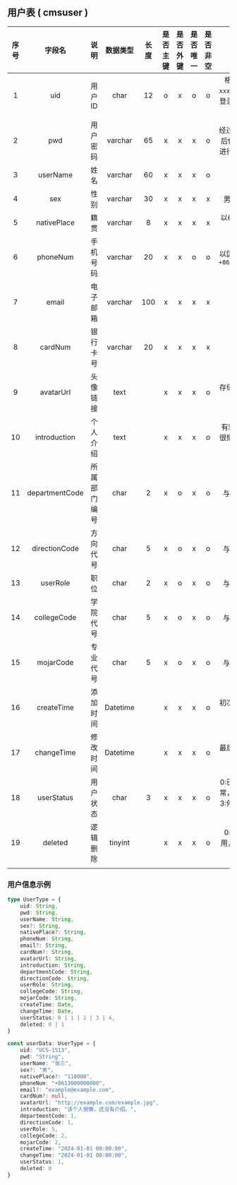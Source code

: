 ## 用户表 ( cmsuser )

| 序号 | 字段名 | 说明 | 数据类型 | 长度 | 是否主键 | 是否外键 | 是否唯一 | 是否非空 | 备注 |
|:---:|:---:|:---:|:---:|:---:|:---:|:---:|:---:|:---:|:---:|
| 1 | uid | 用户ID | char | 12 | o | x | o | o | 格式为`xxxx-xxxx`，同时作为登录系统所用的账号 |
| 2 | pwd | 用户密码 | varchar | 65 | x | x  | x | o | 经过`base64`编码后使用`SHA-512`进行加密后存入 |
| 3 | userName | 姓名 | varchar | 60 | x | x | x | o |
| 4 | sex | 性别 | varchar | 30 | x | x | x | x | 男 / 女 / 其他 |
| 5 | nativePlace | 籍贯 | varchar | 8 | x | x | x | x | 以6位地址码存储 |
| 6 | phoneNum | 手机号码 | varchar | 20 | x | x | o | o | 以区号存储，如`+8613000000000` |
| 7 | email | 电子邮箱 | varchar | 100 | x | x | x | x |  |
| 8 | cardNum | 银行卡号 | varchar | 20 | x | x | x | x |  |
| 9 | avatarUrl | 头像链接 | text |  | x | x | x | o | 存储图床返回的地址 |
| 10 | introduction | 个人介绍 | text |  | x | x | x | o | 有默认值“该人很懒，还没有介绍。” |
| 11 | departmentCode | 所属部门编号 | char | 2 | x | o | x | o | 与部门表关联 |
| 12 | directionCode | 方向代号 | char | 5 | x | o | x | o | 与方向表关联 |
| 13 | userRole | 职位 | char | 2 | x | o | x | o | 与职位表关联 |
| 14 | collegeCode | 学院代号 | char | 5 | x | o | x | o | 与学院表关联 |
| 15 | mojarCode | 专业代号 | char | 5 | x | o | x | o | 与专业表关联 |
| 16 | createTime | 添加时间 | Datetime |  | x | x | x | o | 初次添加时的时间 |
| 17 | changeTime | 修改时间 | Datetime |  | x | x | x | o | 最后修改时的时间 |
| 18 | userStatus | 用户状态 | char | 3 | x | x | x | o | 0:已离职，1:正常，2:已退休，3:停职中，4:已辞退 |
| 19 | deleted | 逻辑删除 | tinyint |  | x | x | x | o | 0表示仍在使用，1表示已删除 |
|  | 

### 用户信息示例
```TypeScript
type UserType = {
    uid: String,
    pwd: String,
    userName: String,
    sex?: String,
    nativePlace?: String,
    phoneNum: String,
    email?: String,
    cardNum?: String,
    avatarUrl: String,
    introduction: String,
    departmentCode: String,
    directionCode: String,
    userRole: String,
    collegeCode: String,
    mojarCode: String,
    createTime: Date,
    changeTime: Date,
    userStatus: 0 | 1 | 2 | 3 | 4,
    deleted: 0 | 1
}

const userData: UserType = {
    uid: "UCS-1513",
    pwd: "String",
    userName: "张三",
    sex?: "男",
    nativePlace?: "110000",
    phoneNum: "+8613000000000",
    email?: "example@example.com",
    cardNum?: null,
    avatarUrl: "http://example.com/example.jpg",
    introduction: "该个人很懒，还没有介绍。",
    departmentCode: 1,
    directionCode: 1,
    userRole: 5,
    collegeCode: 2,
    mojarCode: 2,
    createTime: "2024-01-01 00:00:00",
    changeTime: "2024-01-01 00:00:00",
    userStatus: 1,
    deleted: 0
}
```